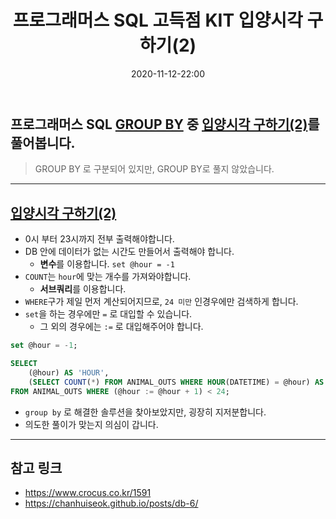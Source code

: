 ﻿---
title: 프로그래머스 SQL 고득점 KIT 입양시각 구하기(2)
date: 2020-11-12-22:00
categories:
- PS
- SQL

tags:
- programmers
- SQL

---

## 프로그래머스 SQL [GROUP BY](https://programmers.co.kr/learn/courses/30/parts/17044) 중 [입양시각 구하기(2)](https://programmers.co.kr/learn/courses/30/lessons/59413)를 풀어봅니다.
> GROUP BY 로 구분되어 있지만, GROUP BY로 풀지 않았습니다.

---


## [입양시각 구하기(2)](https://programmers.co.kr/learn/courses/30/lessons/59413)

* 0시 부터 23시까지 전부 출력해야합니다.
* DB 안에 데이터가 없는 시간도 만들어서 출력해야 합니다.
    * **변수**를 이용합니다. `set @hour = -1`
* `COUNT`는 `hour`에 맞는 개수를 가져와야합니다.
    * **서브쿼리**를 이용합니다.
* `WHERE`구가 제일 먼저 계산되어지므로, `24 미만` 인경우에만 검색하게 합니다.
* `set`을 하는 경우에만 `=` 로 대입할 수 있습니다.
    * 그 외의 경우에는 `:=` 로 대입해주어야 합니다.


```sql
set @hour = -1;

SELECT 
    (@hour) AS 'HOUR',
    (SELECT COUNT(*) FROM ANIMAL_OUTS WHERE HOUR(DATETIME) = @hour) AS 'COUNT'
FROM ANIMAL_OUTS WHERE (@hour := @hour + 1) < 24;

```

* `group by` 로 해결한 솔루션을 찾아보았지만, 굉장히 지저분합니다.
* 의도한 풀이가 맞는지 의심이 갑니다.

---

## 참고 링크
* https://www.crocus.co.kr/1591
* https://chanhuiseok.github.io/posts/db-6/